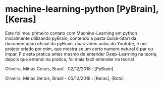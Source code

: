 # machine-learning-python [PyBrain], [Keras]

Este foi meu primeiro contato com Machine-Learning em python inicialmente utilizando pyBrain, contendo a pasta Quick-Start da documentacao oficial do pyBrain, duas video aulas do Youtube, e um projeto criado por mim, que mostra se um certo numero natural é par ou impar.
Fiz esta pratica antes mesmo de entender Deep-Learning na teoria, depois que entendi na pratica, foi mais facil entender na teoria!

Oliveira, Minas Gerais, Brasil - 02/12/2018 : [PyBrain]

Oliveira, Minas Gerais, Brasil - 05/12/2018 : [Keras], [Bots]
